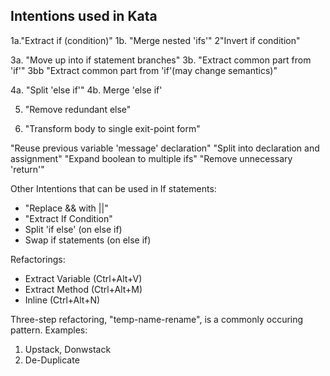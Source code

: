 
## Intentions used in Kata

1a."Extract if (condition)"
1b. "Merge nested 'ifs'"
2"Invert if condition"

3a. "Move up into if statement branches"
3b. "Extract common part from 'if'"
3bb "Extract common part from 'if'(may change semantics)"

4a. "Split 'else if'"
4b. Merge 'else if'

5. "Remove redundant else"

6. "Transform body to single exit-point form"


"Reuse previous variable 'message' declaration"
"Split into declaration and assignment"
"Expand boolean to multiple ifs"
"Remove unnecessary 'return'"


Other Intentions that can be used in If statements:
- "Replace && with ||"
- "Extract If Condition" 
- Split 'if else' (on else if)
- Swap if statements (on else if)

Refactorings:
- Extract Variable (Ctrl+Alt+V)
- Extract Method (Ctrl+Alt+M)
- Inline (Ctrl+Alt+N)

Three-step refactoring, "temp-name-rename", is a commonly occuring pattern. Examples:
1) Upstack, Donwstack 
2) De-Duplicate